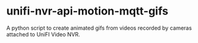 # unifi-nvr-api-motion-mqtt-gifs
A python script to create animated gifs from videos recorded by cameras attached to UniFI Video NVR.
